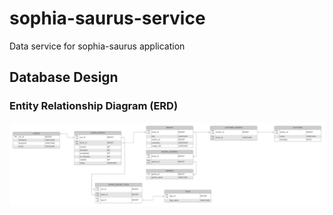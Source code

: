 # sophia-saurus-service
Data service for sophia-saurus application

## Database Design
### Entity Relationship Diagram (ERD)
![sophia-saurus ERD](./images/sophia-saurus-erd.png)


